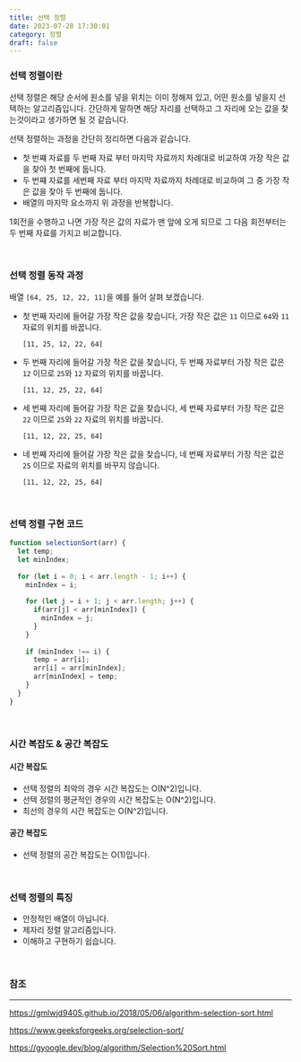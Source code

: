 ```yaml
---
title: 선택 정렬
date: 2023-07-28 17:30:01
category: 정렬
draft: false
---
```


### 선택 정렬이란

선택 정렬은 해당 순서에 원소를 넣을 위치는 이미 정해져 있고, 어떤 원소를 넣을지 선택하는 알고리즘입니다. 간단하게 말하면 해당 자리를 선택하고 그 자리에 오는 값을 찾는것이라고 생가하면 될 것 같습니다.

선택 정렬하는 과정을 간단히 정리하면 다음과 같습니다.

- 첫 번쨰 자료를 두 번째 자료 부터 마지막 자료까지 차례대로 비교하여 가장 작은 값을 찾아 첫 번째에 둡니다.
- 두 번쨰 자료를 세번째 자료 부터 마지막 자료까지 차례대로 비교하여 그 중 가장 작은 값을 찾아 두 번째에 둡니다.
- 배열의 마지막 요소까지 위 과정을 반복합니다.

1회전을 수행하고 나면 가장 작은 값의 자료가 맨 앞에 오게 되므로 그 다음 회전부터는 두 번째 자료를 가지고 비교합니다.

<br/>

### 선택 정렬 동작 과정

배열 `[64, 25, 12, 22, 11]`을 예를 들어 살펴 보겠습니다.

- 첫 번째 자리에 들어갈 가장 작은 값을 찾습니다, 가장 작은 값은 `11` 이므로 `64`와 `11` 자료의 위치를 바꿉니다.

  ```
  [11, 25, 12, 22, 64]
  ```

- 두 번째 자리에 들어갈 가장 작은 값을 찾습니다, 두 번째 자료부터 가장 작은 값은 `12` 이므로 `25`와 `12` 자료의 위치를 바꿉니다.

  ```
  [11, 12, 25, 22, 64]
  ```

- 세 번째 자리에 들어갈 가장 작은 값을 찾습니다, 세 번째 자료부터 가장 작은 값은 `22` 이므로 `25`와 `22` 자료의 위치를 바꿉니다.

  ```
  [11, 12, 22, 25, 64]
  ```

- 네 번째 자리에 들어갈 가장 작은 값을 찾습니다, 네 번째 자료부터 가장 작은 값은 `25` 이므로 자료의 위치를 바꾸지 않습니다.

  ```
  [11, 12, 22, 25, 64]
  ```

<br/>

### 선택 정렬 구현 코드

```javascript
function selectionSort(arr) {
  let temp;
  let minIndex;
  
  for (let i = 0; i < arr.length - 1; i++) {    
    minIndex = i;
    
    for (let j = i + 1; j < arr.length; j++) {
      if(arr[j] < arr[minIndex]) {
      	minIndex = j;
      }
    }
    
    if (minIndex !== i) {
      temp = arr[i];
      arr[i] = arr[minIndex];
      arr[minIndex] = temp;
    }
  }
}
```

<br/>

### 시간 복잡도 & 공간 복잡도

#### 시간 복잡도

- 선택 정렬의 최악의 경우 시간 복잡도는 O(N^2)입니다.
- 선텍 정렬의 평균적인 경우의 시간 복잡도는 O(N^2)입니다.
- 최선의 경우의 시간 복잡도는 O(N^2)입니다.

#### 공간 복잡도

- 선택 정렬의 공간 복잡도는 O(1)입니다.

<br/>

### 선택 정렬의 특징

- 안정적인 배열이 아닙니다.
- 제자리 정렬 알고리즘입니다.
- 이해하고 구현하기 쉽습니다.

<br />

### 참조

---

https://gmlwjd9405.github.io/2018/05/06/algorithm-selection-sort.html

https://www.geeksforgeeks.org/selection-sort/

https://gyoogle.dev/blog/algorithm/Selection%20Sort.html
